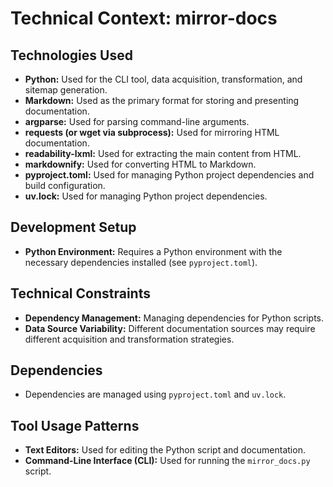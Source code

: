 # Technical Context: mirror-docs

## Technologies Used

*   **Python:** Used for the CLI tool, data acquisition, transformation, and sitemap generation.
*   **Markdown:** Used as the primary format for storing and presenting documentation.
*   **argparse:** Used for parsing command-line arguments.
*   **requests (or wget via subprocess):** Used for mirroring HTML documentation.
*   **readability-lxml:** Used for extracting the main content from HTML.
*   **markdownify:** Used for converting HTML to Markdown.
*   **pyproject.toml:** Used for managing Python project dependencies and build configuration.
*   **uv.lock:** Used for managing Python project dependencies.

## Development Setup

*   **Python Environment:** Requires a Python environment with the necessary dependencies installed (see `pyproject.toml`).

## Technical Constraints

*   **Dependency Management:** Managing dependencies for Python scripts.
*   **Data Source Variability:** Different documentation sources may require different acquisition and transformation strategies.

## Dependencies

*   Dependencies are managed using `pyproject.toml` and `uv.lock`.

## Tool Usage Patterns

*   **Text Editors:** Used for editing the Python script and documentation.
*   **Command-Line Interface (CLI):** Used for running the `mirror_docs.py` script.

